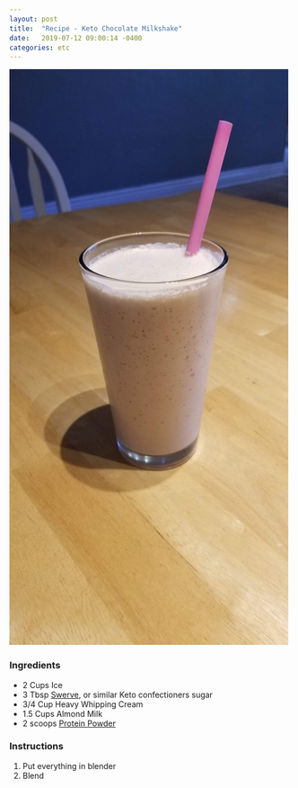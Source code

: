 ```yaml
---
layout: post
title:  "Recipe - Keto Chocolate Milkshake"
date:   2019-07-12 09:00:14 -0400
categories: etc
---
```


![Picture](/images/recipes/milkshake.jpg)

### Ingredients
* 2 Cups Ice
* 3 Tbsp [Swerve](https://amzn.to/2l2Cern), or similar Keto confectioners sugar
* 3/4 Cup Heavy Whipping Cream
* 1.5 Cups Almond Milk
* 2 scoops [Protein Powder](https://amzn.to/2l2Cern)

### Instructions
1. Put everything in blender
2. Blend
